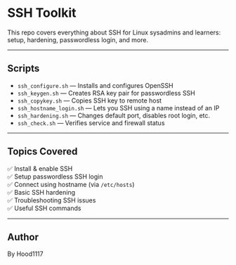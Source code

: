 # SSH Toolkit

This repo covers everything about SSH for Linux sysadmins and learners: setup, hardening, passwordless login, and more.

---

##  Scripts

- `ssh_configure.sh` — Installs and configures OpenSSH
- `ssh_keygen.sh` — Creates RSA key pair for passwordless SSH
- `ssh_copykey.sh` — Copies SSH key to remote host
- `ssh_hostname_login.sh` — Lets you SSH using a name instead of an IP
- `ssh_hardening.sh` — Changes default port, disables root login, etc.
- `ssh_check.sh` — Verifies service and firewall status

---

##  Topics Covered

✅ Install & enable SSH  
✅ Setup passwordless SSH login  
✅ Connect using hostname (via `/etc/hosts`)  
✅ Basic SSH hardening  
✅ Troubleshooting SSH issues  
✅ Useful SSH commands

---

##  Author
By Hood1117

